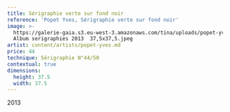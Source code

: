 ```yaml
---
title: Sérigraphie verte sur fond noir
reference: 'Popet Yves, Sérigraphie verte sur fond noir'
image: >-
  https://galerie-gaia.s3.eu-west-3.amazonaws.com/tina/uploads/popet-yves/galerie-gaia-popet-yves-44 
  Album serigraphies 2013  37,5x37,5.jpeg
artist: content/artists/popet-yves.md
price: 44
technique: Sérigraphie N°44/50
contextual: true
dimensions:
  height: 37.5
  width: 37.5
---
```


2013
